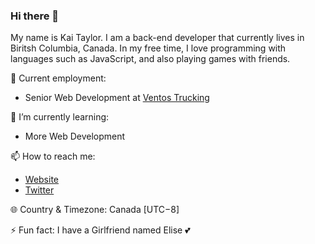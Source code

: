 ### Hi there 👋
My name is Kai Taylor. I am a back-end developer that currently lives in Biritsh Columbia, Canada. In my free time, I love programming with languages such as JavaScript, and also playing games with friends.

💼 Current employment:
- Senior Web Development at [Ventos Trucking](https://ventostrucking.com)

🌱 I’m currently learning:
- More Web Development

📫 How to reach me:
- [Website](https://razisnub.live)
- [Twitter](https://twitter/com/OhRaz_TMP)

🌐 Country & Timezone:
Canada [UTC−8]

⚡ Fun fact:
I have a Girlfriend named Elise 💕
